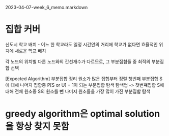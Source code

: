 2023-04-07-week_6_memo.markdown

# 집합 커버

신도시 학교 배치 - 어느 한 학교라도 일정 시간안의 거리에 학교가 없다면 효율적인 위치에 새로운 학교 배치

각 노드의 위치별 다른 노드와의 간선개수가 다르므로, 그 부분집합들 중 최적의 부분집합 선택


[Expected Algorithm]
부분집합 정리
원소가 많은 집합부터 정렬
첫번째 부분집합 S에 대해 나머지 집합중  P[S or U] = 1이 되는 부분집합 탐색
탐색법 -> 첫번쨰집합 S에 대해 전체 원소중 S의 원소를 뺀 나머지 원소들을 가장 많이 가진 부분집합 탐색

# greedy algorithm은 optimal solution을 항상 찾지 못함


